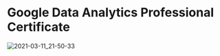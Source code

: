 # Google Data Analytics Professional Certificate

![2021-03-11_21-50-33](https://user-images.githubusercontent.com/39684447/110873796-812dad80-830d-11eb-936f-159142edffcc.jpg)
